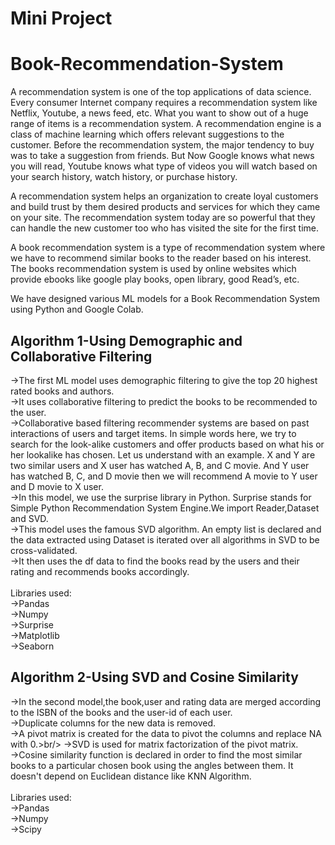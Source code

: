 # Mini Project
# Book-Recommendation-System
A recommendation system is one of the top applications of data science. Every consumer Internet company requires a recommendation system like Netflix, Youtube, a news feed, etc. What you want to show out of a huge range of items is a recommendation system.
A recommendation engine is a class of machine learning which offers relevant suggestions to the customer.  Before the recommendation system, the major tendency to buy was to take a suggestion from friends. But Now Google knows what news you will read, Youtube knows what type of videos you will watch based on your search history, watch history, or purchase history.

A recommendation system helps an organization to create loyal customers and build trust by them desired products and services for which they came on your site. The recommendation system today are so powerful that they can handle the new customer too who has visited the site for the first time. 

A book recommendation system is a type of recommendation system where we have to recommend similar books to the reader based on his interest. The books recommendation system is used by online websites which provide ebooks like google play books, open library, good Read’s, etc.

We have designed various ML models for a Book Recommendation System using Python and Google Colab.
## Algorithm 1-Using Demographic and Collaborative Filtering
->The first ML model uses demographic filtering to give the top 20 highest rated books and authors.<br/>
->It uses collaborative filtering to predict the books to be recommended to the user.<br/>
->Collaborative based filtering recommender systems are based on past interactions of users and target items.  In simple words here, we try to search for the look-alike customers and offer products based on what his or her lookalike has chosen. Let us understand with an example. X and Y are two similar users and X user has watched A, B, and C movie. And Y user has watched B, C, and D movie then we will recommend A movie to Y user and D movie to X user.<br/>
->In this model, we use the surprise library in Python. Surprise stands for Simple Python Recommendation System Engine.We import Reader,Dataset and SVD.<br/>
->This model uses the famous SVD algorithm. An empty list is declared and the data extracted using Dataset is iterated over all algorithms in SVD to be cross-validated.<br/>
->It then uses the df data to find the books read by the users and their rating and recommends books accordingly.<br/>
<br/>
Libraries used:<br/>
->Pandas<br/>
->Numpy<br/>
->Surprise<br/>
->Matplotlib<br/>
->Seaborn<br/>

## Algorithm 2-Using SVD and Cosine Similarity
->In the second model,the book,user and rating data are merged according to the ISBN of the books and the user-id of each user.<br/>
->Duplicate columns for the new data is removed.<br/>
->A pivot matrix is created for the data to pivot the columns and replace NA with 0.>br/>
->SVD is used for matrix factorization of the pivot matrix.<br/>
->Cosine similarity function is declared in order to find the most similar books to a particular chosen book using the angles between them. It doesn't depend on Euclidean distance like KNN Algorithm.<br/>
<br/>
Libraries used:<br/>
->Pandas<br/>
->Numpy<br/>
->Scipy<br/>

